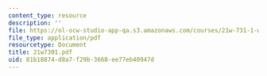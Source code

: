 ```yaml
---
content_type: resource
description: ''
file: https://ol-ocw-studio-app-qa.s3.amazonaws.com/courses/21w-731-1-writing-and-experience-exploring-self-in-society-spring-2004/81b18874d8a7f29b3668ee77eb40947d_21w7301.pdf
file_type: application/pdf
resourcetype: Document
title: 21w7301.pdf
uid: 81b18874-d8a7-f29b-3668-ee77eb40947d
---
```

